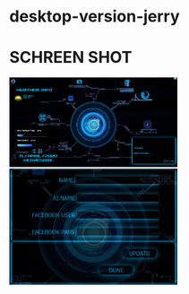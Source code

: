 # desktop-version-jerry
# SCHREEN SHOT
<img src="images1/main_sreen.PNG" width="300" >
<img src="images1/user_info.PNG" width="300">
